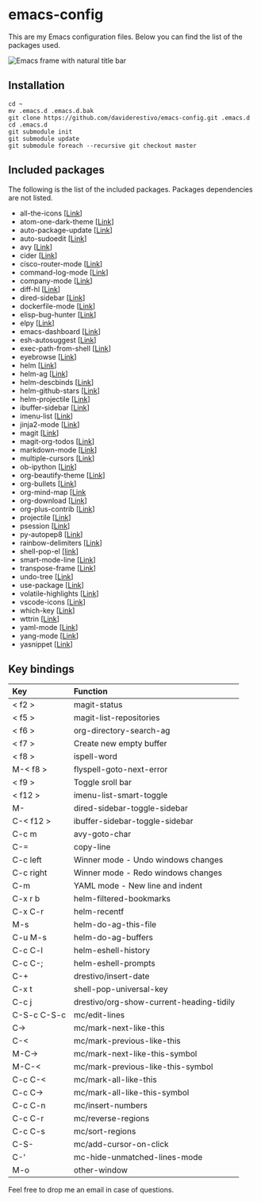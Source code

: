 # emacs-config

This are my Emacs configuration files. Below you can find the list of the packages used.

![Emacs frame with natural title bar](https://raw.githubusercontent.com/daviderestivo/emacs-config/master/emacs_with_natural_title_bar.png)

## Installation

```
cd ~
mv .emacs.d .emacs.d.bak
git clone https://github.com/daviderestivo/emacs-config.git .emacs.d
cd .emacs.d
git submodule init
git submodule update
git submodule foreach --recursive git checkout master
```

## Included packages

The following is the list of the included packages. Packages dependencies are
not listed.

* all-the-icons [[Link](https://github.com/domtronn/all-the-icons.el)]
* atom-one-dark-theme [[Link](https://github.com/jonathanchu/atom-one-dark-theme)]
* auto-package-update [[Link](https://github.com/rranelli/auto-package-update.el)]
* auto-sudoedit [[Link](https://github.com/ncaq/auto-sudoedit)]
* avy [[Link](https://github.com/abo-abo/avy)]
* cider [[Link](https://github.com/clojure-emacs/cider)]
* cisco-router-mode [[Link](https://www.emacswiki.org/emacs/download/cisco-router-mode.el)]
* command-log-mode [[Link](https://github.com/lewang/command-log-mode)]
* company-mode [[Link](https://github.com/company-mode/company-mode)]
* diff-hl [[Link](https://github.com/dgutov/diff-hl)]
* dired-sidebar [[Link](https://github.com/jojojames/dired-sidebar)]
* dockerfile-mode [[Link](https://github.com/spotify/dockerfile-mode)]
* elisp-bug-hunter [[Link](https://github.com/Malabarba/elisp-bug-hunter)]
* elpy [[Link](https://elpy.readthedocs.io)]
* emacs-dashboard [[Link](https://github.com/rakanalh/emacs-dashboard)]
* esh-autosuggest [[Link](https://github.com/dieggsy/esh-autosuggest)]
* exec-path-from-shell [[Link](https://github.com/purcell/exec-path-from-shell)]
* eyebrowse [[Link](https://github.com/wasamasa/eyebrowse)]
* helm [[Link](https://github.com/emacs-helm/helm)]
* helm-ag [[Link](https://github.com/syohex/emacs-helm-ag)]
* helm-descbinds [[Link](https://github.com/emacs-helm/helm-descbinds)]
* helm-github-stars [[Link](https://github.com/Sliim/helm-github-stars)]
* helm-projectile [[Link](https://github.com/bbatsov/helm-projectile)]
* ibuffer-sidebar [[Link](https://github.com/jojojames/ibuffer-sidebar)]
* imenu-list [[Link](https://github.com/bmag/imenu-list)]
* jinja2-mode [[Link](https://github.com/paradoxxxzero/jinja2-mode)]
* magit [[Link](https://magit.vc)]
* magit-org-todos [[Link](https://github.com/danielma/magit-org-todos.el)]
* markdown-mode [[Link](http://jblevins.org/projects/markdown-mode)]
* multiple-cursors [[Link](https://github.com/magnars/multiple-cursors.el)]
* ob-ipython [[Link](https://github.com/gregsexton/ob-ipython)]
* org-beautify-theme [[Link](https://github.com/jonnay/org-beautify-theme)]
* org-bullets [[Link](https://github.com/sabof/org-bullets)]
* org-mind-map [[Link](https://github.com/theodorewiles/org-mind-map)
* org-download [[Link](https://github.com/abo-abo/org-download)]
* org-plus-contrib [[Link](http://orgmode.org)]
* projectile [[Link](https://github.com/bbatsov/projectile)]
* psession [[Link](https://github.com/thierryvolpiatto/psession)]
* py-autopep8 [[Link](https://github.com/paetzke/py-autopep8.el)]
* rainbow-delimiters [[Link](https://www.emacswiki.org/emacs/RainbowDelimiters)]
* shell-pop-el [[link](https://github.com/kyagi/shell-pop-el)]
* smart-mode-line [[Link](https://github.com/Malabarba/smart-mode-line)]
* transpose-frame [[Link](https://www.emacswiki.org/emacs/TransposeFrame)]
* undo-tree [[Link](https://github.com/emacsmirror/undo-tree)]
* use-package [[Link](https://github.com/jwiegley/use-package)]
* volatile-highlights [[Link](https://github.com/k-talo/volatile-highlights.el)]
* vscode-icons [[Link](https://github.com/jojojames/vscode-icon-emacs)]
* which-key [[Link](https://github.com/justbur/emacs-which-key)]
* wttrin [[Link](https://github.com/bcbcarl/emacs-wttrin)]
* yaml-mode [[Link](https://github.com/yoshiki/yaml-mode)]
* yang-mode [[Link](https://github.com/mbj4668/yang-mode)]
* yasnippet [[Link](https://github.com/joaotavora/yasnippet)]

## Key bindings

| Key           | Function                                 |
| :---          | :---                                     |
| < f2 >        | magit-status                             |
| < f5 >        | magit-list-repositories                  |
| < f6 >        | org-directory-search-ag                  |
| < f7 >        | Create new empty buffer                  |
| < f8 >        | ispell-word                              |
| M-< f8 >      | flyspell-goto-next-error                 |
| < f9 >        | Toggle sroll bar                         |
| < f12 >       | imenu-list-smart-toggle                  |
| M-<f12>       | dired-sidebar-toggle-sidebar             |
| C-< f12 >     | ibuffer-sidebar-toggle-sidebar           |
| C-c m         | avy-goto-char                            |
| C-=           | copy-line                                |
| C-c left      | Winner mode - Undo windows changes       |
| C-c right     | Winner mode - Redo windows changes       |
| C-m           | YAML mode - New line and indent          |
| C-x r b       | helm-filtered-bookmarks                  |
| C-x C-r       | helm-recentf                             |
| M-s           | helm-do-ag-this-file                     |
| C-u M-s       | helm-do-ag-buffers                       |
| C-c C-l       | helm-eshell-history                      |
| C-c C-;       | helm-eshell-prompts                      |
| C-+           | drestivo/insert-date                     |
| C-x t         | shell-pop-universal-key                  |
| C-c j         | drestivo/org-show-current-heading-tidily |
| C-S-c C-S-c   | mc/edit-lines                            |
| C->           | mc/mark-next-like-this                   |
| C-<           | mc/mark-previous-like-this               |
| M-C->         | mc/mark-next-like-this-symbol            |
| M-C-<         | mc/mark-previous-like-this-symbol        |
| C-c C-<       | mc/mark-all-like-this                    |
| C-c C->       | mc/mark-all-like-this-symbol             |
| C-c C-n       | mc/insert-numbers                        |
| C-c C-r       | mc/reverse-regions                       |
| C-c C-s       | mc/sort-regions                          |
| C-S-<mouse-1> | mc/add-cursor-on-click                   |
| C-'           | mc-hide-unmatched-lines-mode             |
| M-o           | other-window                             |


Feel free to drop me an email in case of questions.
